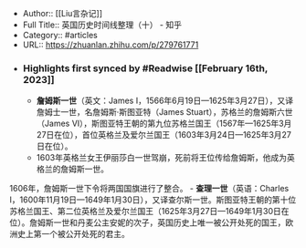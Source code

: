 - Author:: [[Liu言杂记]]
- Full Title:: 英国历史时间线整理（十） - 知乎
- Category:: #articles
- URL:: https://zhuanlan.zhihu.com/p/279761771
- ### Highlights first synced by #Readwise [[February 16th, 2023]]
    - **詹姆斯一世**（英文：James I，1566年6月19日—1625年3月27日），又译詹姆士一世，名詹姆斯·斯图亚特（James Stuart），苏格兰的詹姆斯六世（James VI），斯图亚特王朝的第九位苏格兰国王（1567年—1625年3月27日在位），首位英格兰及爱尔兰国王（1603年3月24日—1625年3月27日在位）。
    - 1603年英格兰女王伊丽莎白一世驾崩，死前将王位传给詹姆斯，他成为英格兰的詹姆斯一世。

1606年，詹姆斯一世下令将两国国旗进行了整合。
    - **查理一世**（英语：Charles I，1600年11月19日—1649年1月30日），又译查尔斯一世。斯图亚特王朝的第十位苏格兰国王、第二位英格兰及爱尔兰国王（1625年3月27日—1649年1月30日在位）。詹姆斯一世和丹麦公主安妮的次子，英国历史上唯一被公开处死的国王，欧洲史上第一个被公开处死的君主。
